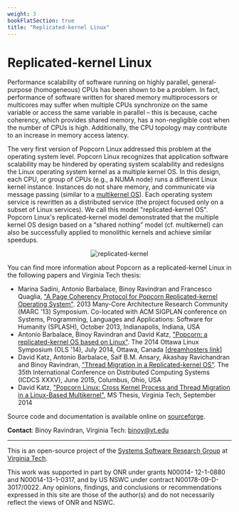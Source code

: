 ```yaml
---
weight: 3
bookFlatSection: true
title: "Replicated-kernel Linux"
---
```


# Replicated-kernel Linux
Performance scalability of software running on highly parallel, general-purpose (homogeneous) CPUs has been shown to be a problem. In fact, performance of software written for shared memory multiprocessors or multicores may suffer when multiple CPUs synchronize on the same variable or access the same variable in parallel – this is because, cache coherency, which provides shared memory, has a non-negligible cost when the number of CPUs is high. Additionally, the CPU topology may contribute to an increase in memory access latency. 

The very first version of Popcorn Linux addressed this problem at the operating system level. Popcorn Linux recognizes that application software scalability may be hindered by operating system scalability and redesigns the Linux operating system kernel as a multiple kernel OS. In this design, each CPU, or group of CPUs (e.g., a NUMA node) runs a different Linux kernel instance. Instances do not share memory, and communicate via message passing (similar to a [multikernel OS](http://www.barrelfish.org/)). Each operating system service is rewritten as a distributed service (the project focused only on a subset of Linux services). We call this model "replicated-kernel OS". Popcorn Linux's replicated-kernel model demonstrated that the multiple kernel OS design based on a “shared nothing” model (cf. multikernel) can also be successfully applied to monolithic kernels and achieve similar speedups.

<p align="center">
  <img src="/images/replicated-kernel.png" alt="replicated-kernel">
</p>

You can find more information about Popcorn as a replicated-kernel Linux in the following papers and Virginia Tech thesis:
- Marina Sadini, Antonio Barbalace, Binoy Ravindran and Francesco Quaglia, ["A Page Coherency Protocol for Popcorn Replicated-kernel Operating System"](http://popcornlinux.org/images/publications/marc2013_camera_ready_fixed.pdf). 2013 Many-Core Architecture Research Community (MARC '13) Symposium. Co-located with ACM SIGPLAN conference on Systems, Programming, Languages and Applications: Software for Humanity (SPLASH), October 2013, Indianapolis, Indiana, USA
- Antonio Barbalace, Binoy Ravindran and David Katz, ["Popcorn: a replicated-kernel OS based on Linux"](http://popcornlinux.org/images/publications/barbalace_ols.pdf). The 2014 Ottawa Linux Symposium (OLS '14), July 2014, Ottawa, Canada [[dreamhosters link]](http://nw.dreamhosters.com/ols/ols2014/)
- David Katz, Antonio Barbalace, Saif B.M. Ansary, Akashay Ravichandran and Binoy Ravindran, ["Thread Migration in a Replicated-kernel OS"](http://popcornlinux.org/images/publications/icdcs2015_david.pdf). The 35th International Conference on Distributed Computing Systems (ICDCS XXXV), June 2015, Columbus, Ohio, USA
- David Katz, ["Popcorn Linux: Cross Kernel Process and Thread Migration in a Linux-Based Multikernel"](https://vtechworks.lib.vt.edu/handle/10919/52561), MS Thesis, Virginia Tech, September 2014

Source code and documentation is available online on [sourceforge](https://sourceforge.net/p/popcornlinux/code/ci/master/tree/).

**Contact**: Binoy Ravindran, Virginia Tech:  [binoy@vt.edu](mailto:binoy@vt.edu)

---

This is an open-source project of the [Systems Software Research Group](https://ssrg.ece.vt.edu/) at [Virginia Tech](https://vt.edu/).

This work was supported in part by ONR under grants N00014- 12-1-0880 and N00014-13-1-0317, and by US NSWC under contract N00178-09-D-3017/0022.  Any opinions, findings, and conclusions or recommendations expressed in this site are those of the author(s) and do not necessarily reflect the views of ONR and NSWC. 